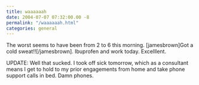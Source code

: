 ```yaml
---
title: waaaaaah
date: 2004-07-07 07:32:00.00 -8
permalink: "/waaaaaah.html"
categories: general
---
```


The worst seems to have been from 2 to 6 this morning. [jamesbrown]Got a cold sweat!![/jamesbrown]. Ibuprofen and work today. Excelllent.

UPDATE: Well that sucked. I took off sick tomorrow, which as a consultant means I get to hold to my prior engagements from home and take phone support calls in bed. Damn phones.
